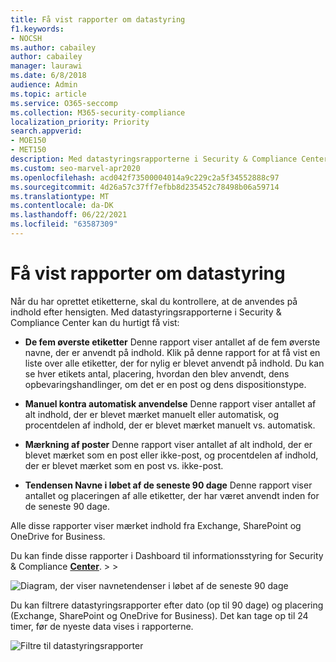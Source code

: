 ```yaml
---
title: Få vist rapporter om datastyring
f1.keywords:
- NOCSH
ms.author: cabailey
author: cabailey
manager: laurawi
ms.date: 6/8/2018
audience: Admin
ms.topic: article
ms.service: O365-seccomp
ms.collection: M365-security-compliance
localization_priority: Priority
search.appverid:
- MOE150
- MET150
description: Med datastyringsrapporterne i Security & Compliance Center kan du hurtigt se, om dine etiketter anvendes på indhold efter hensigten.
ms.custom: seo-marvel-apr2020
ms.openlocfilehash: acd042f73500004014a9c229c2a5f34552888c97
ms.sourcegitcommit: 4d26a57c37ff7efbb8d235452c78498b06a59714
ms.translationtype: MT
ms.contentlocale: da-DK
ms.lasthandoff: 06/22/2021
ms.locfileid: "63587309"
---
```

# <a name="view-the-data-governance-reports"></a>Få vist rapporter om datastyring

Når du har oprettet etiketterne, skal du kontrollere, at de anvendes på indhold efter hensigten. Med datastyringsrapporterne i Security &amp; Compliance Center kan du hurtigt få vist:
  
- **De fem øverste etiketter** Denne rapport viser antallet af de fem øverste navne, der er anvendt på indhold. Klik på denne rapport for at få vist en liste over alle etiketter, der for nylig er blevet anvendt på indhold. Du kan se hver etikets antal, placering, hvordan den blev anvendt, dens opbevaringshandlinger, om det er en post og dens dispositionstype. 
    
- **Manuel kontra automatisk anvendelse** Denne rapport viser antallet af alt indhold, der er blevet mærket manuelt eller automatisk, og procentdelen af indhold, der er blevet mærket manuelt vs. automatisk. 
    
- **Mærkning af poster** Denne rapport viser antallet af alt indhold, der er blevet mærket som en post eller ikke-post, og procentdelen af indhold, der er blevet mærket som en post vs. ikke-post. 
    
- **Tendensen Navne i løbet af de seneste 90 dage** Denne rapport viser antallet og placeringen af alle etiketter, der har været anvendt inden for de seneste 90 dage. 
    
Alle disse rapporter viser mærket indhold fra Exchange, SharePoint og OneDrive for Business.
  
Du kan finde disse rapporter i Dashboard til informationsstyring for Security &amp; Compliance [**Center**](https://protection.office.com/datamanagement/dashboard). \> \>
  
![Diagram, der viser navnetendenser i løbet af de seneste 90 dage](../media/0cc06c18-d3b1-4984-8374-47655fb38dd2.png)
  
Du kan filtrere datastyringsrapporter efter dato (op til 90 dage) og placering (Exchange, SharePoint og OneDrive for Business). Det kan tage op til 24 timer, før de nyeste data vises i rapporterne.
  
![Filtre til datastyringsrapporter](../media/77e60284-edf3-42d7-aee7-f72b2568f722.png)
  

